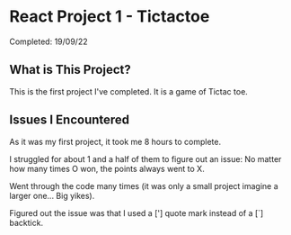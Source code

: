 # **React Project 1 - Tictactoe**
Completed: 19/09/22
&nbsp;

## What is This Project?
This is the first project I've completed. It is a game of Tictac toe.
&nbsp;

## Issues I Encountered
As it was my first project, it took me 8 hours to complete.

I struggled for about 1 and a half of them to figure out an issue: No matter how many times O won, the points always went to X.

Went through the code many times (it was only a small project imagine a larger one... Big yikes).

Figured out the issue was that I used a ['] quote mark instead of a [`] backtick.

